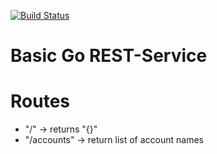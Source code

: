 [![Build Status](https://travis-ci.com/wederch/accounts-go.svg?branch=master)](https://travis-ci.com/wederch/accounts-go)

# Basic Go REST-Service 

# Routes
 - "/" &rightarrow; returns "{}"
 - "/accounts" &rightarrow; return list of account names
